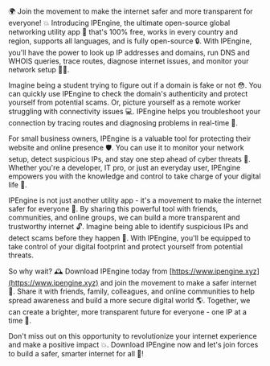 🌍 Join the movement to make the internet safer and more transparent for everyone! 💥 Introducing IPEngine, the ultimate open-source global networking utility app 📡 that's 100% free, works in every country and region, supports all languages, and is fully open-source 🔒. With IPEngine, you'll have the power to look up IP addresses and domains, run DNS and WHOIS queries, trace routes, diagnose internet issues, and monitor your network setup 🕵️‍♂️.

Imagine being a student trying to figure out if a domain is fake or not 😳. You can quickly use IPEngine to check the domain's authenticity and protect yourself from potential scams. Or, picture yourself as a remote worker struggling with connectivity issues 💻. IPEngine helps you troubleshoot your connection by tracing routes and diagnosing problems in real-time 🔧.

For small business owners, IPEngine is a valuable tool for protecting their website and online presence 🛡️. You can use it to monitor your network setup, detect suspicious IPs, and stay one step ahead of cyber threats 💪. Whether you're a developer, IT pro, or just an everyday user, IPEngine empowers you with the knowledge and control to take charge of your digital life 🚀.

IPEngine is not just another utility app - it's a movement to make the internet safer for everyone 👫. By sharing this powerful tool with friends, communities, and online groups, we can build a more transparent and trustworthy internet 🔓. Imagine being able to identify suspicious IPs and detect scams before they happen 🚨. With IPEngine, you'll be equipped to take control of your digital footprint and protect yourself from potential threats.

So why wait? 🕰️ Download IPEngine today from [https://www.ipengine.xyz](https://www.ipengine.xyz) and join the movement to make a safer internet 🌟. Share it with friends, family, colleagues, and online communities to help spread awareness and build a more secure digital world 🌎. Together, we can create a brighter, more transparent future for everyone - one IP at a time 🔗.

Don't miss out on this opportunity to revolutionize your internet experience and make a positive impact 💥. Download IPEngine now and let's join forces to build a safer, smarter internet for all 🌈!
